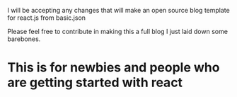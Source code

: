 I will be accepting any changes that will make an open source blog template for react.js from basic.json

Please feel free to contribute in making this a full blog I just laid down some barebones.

# This is for newbies and people who are getting started with react

